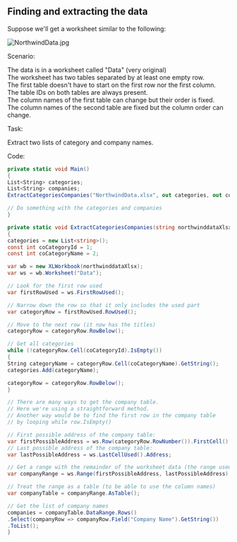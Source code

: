 ## Finding and extracting the data

Suppose we'll get a worksheet similar to the following:  

![NorthwindData.jpg](http://download-codeplex.sec.s-msft.com/Download?ProjectName=closedxml&DownloadId=257068 "NorthwindData.jpg")  

Scenario:  

The data is in a worksheet called "Data" (very original)  
The worksheet has two tables separated by at least one empty row.  
The first table doesn't have to start on the first row nor the first column.  
The table IDs on both tables are always present.  
The column names of the first table can change but their order is fixed.  
The column names of the second table are fixed but the column order can change.  

Task:  

Extract two lists of category and company names.  

Code:  

```c#
private static void Main()
{
List<String> categories;
List<String> companies;
ExtractCategoriesCompanies("NorthwindData.xlsx", out categories, out companies);

// Do something with the categories and companies
}

private static void ExtractCategoriesCompanies(string northwinddataXlsx, out List<string> categories, out List<string> companies)
{
categories = new List<string>();
const int coCategoryId = 1;
const int coCategoryName = 2;

var wb = new XLWorkbook(northwinddataXlsx);
var ws = wb.Worksheet("Data");

// Look for the first row used
var firstRowUsed = ws.FirstRowUsed();

// Narrow down the row so that it only includes the used part
var categoryRow = firstRowUsed.RowUsed();

// Move to the next row (it now has the titles)
categoryRow = categoryRow.RowBelow();

// Get all categories
while (!categoryRow.Cell(coCategoryId).IsEmpty())
{
String categoryName = categoryRow.Cell(coCategoryName).GetString();
categories.Add(categoryName);

categoryRow = categoryRow.RowBelow(); 
}

// There are many ways to get the company table.
// Here we're using a straightforward method.
// Another way would be to find the first row in the company table
// by looping while row.IsEmpty()

// First possible address of the company table:
var firstPossibleAddress = ws.Row(categoryRow.RowNumber()).FirstCell().Address;
// Last possible address of the company table:
var lastPossibleAddress = ws.LastCellUsed().Address;

// Get a range with the remainder of the worksheet data (the range used)
var companyRange = ws.Range(firstPossibleAddress, lastPossibleAddress).RangeUsed();

// Treat the range as a table (to be able to use the column names)
var companyTable = companyRange.AsTable();

// Get the list of company names
companies = companyTable.DataRange.Rows()
.Select(companyRow => companyRow.Field("Company Name").GetString())
.ToList();
}
```
